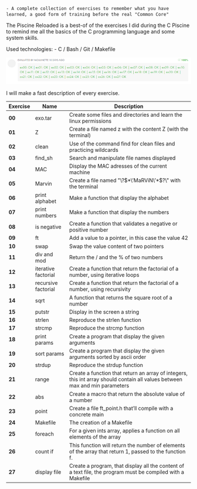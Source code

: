 	- A complete collection of exercises to remember what you have learned, a good form of training before the real "Common Core"


The Piscine Reloaded is a best-of of the exercises I did during the C Piscine to remind me all the basics of the C programming language and some system skills.

Used technologies:
	- C / Bash / Git / Makefile

<p align="left">
  <a href="https://github.com/zikocult/Cursus42/tree/main/00_piscine_reload"><img src="https://github.com/zikocult/Cursus42/blob/main/utils/Used_photos/Reload/Result.png"/></a>
</p>

I will make a fast description of every exercise.

| **Exercise** | **Name**            | **Description**                                                                                                             |
| ------------ | ------------------- | --------------------------------------------------------------------------------------------------------------------------- |
| **00**       | exo.tar             | Create some files and directories and learn the linux permissions                                                           |
| **01**       | Z                   | Create a file named z with the content Z (with the terminal)                                                                |
| **02**       | clean               | Use of the command find for clean files and practicing wildcards                                                            |
| **03**       | find_sh             | Search and manipulate file names displayed                                                                                  |
| **04**       | MAC                 | Display the MAC adresses of the current machine                                                                             |
| **05**       | Marvin              | Create a file named \"\\\?\$\*\’MaRViN\’\*\$\?\\\" with the terminal                                                        |
| **06**       | print alphabet      | Make a function that display the alphabet                                                                                   |
| **07**       | print numbers       | Make a function that display the numbers                                                                                    |
| **08**       | is negative         | Create a function that validates a negative or positive number                                                              |
| **09**       | ft                  | Add a value to a pointer, in this case the value 42                                                                         |
| **10**       | swap                | Swap the value content of two pointers                                                                                      |
| **11**       | div and mod         | Return the / and the % of two numbers                                                                                       |
| **12**       | iterative factorial | Create a function that return the factorial of a number, using iterative loops                                              |
| **13**       | recursive factorial | Create a function that return the factorial of a number, using recursivity                                                  |
| **14**       | sqrt                | A function that returns the square root of a number                                                                         |
| **15**       | putstr              | Display in the screen a string                                                                                              |
| **16**       | strlen              | Reproduce the strlen function                                                                                               |
| **17**       | strcmp              | Reproduce the strcmp function                                                                                               |
| **18**       | print params        | Create a program that display the given arguments                                                                           |
| **19**       | sort params         | Create a program that display the given arguments sorted by ascii order                                                     |
| **20**       | strdup              | Reproduce the strdup function                                                                                               |
| **21**       | range               | Create a function that return an array of integers, this int array should contain all values between max and min parameters |
| **22**       | abs                 | Create a macro that return the absolute value of a number                                                                   |
| **23**       | point               | Create a file ft_point.h that’ll compile with a concrete main                                                               |
| **24**       | Makefile            | The creation of a Makefile                                                                                                  |
| **25**       | foreach             | For a given ints array, applies a function on all elements of the array                                                     |
| **26**       | count if            | This function will return the number of elements of the array that return 1, passed to the function f.                      |
| **27**       | display file        | Create a program, that display all the content of a text file, the program must be compiled with a Makefile                 |


